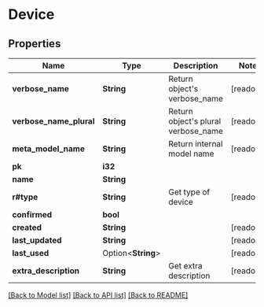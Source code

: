 # Device

## Properties

Name | Type | Description | Notes
------------ | ------------- | ------------- | -------------
**verbose_name** | **String** | Return object's verbose_name | [readonly]
**verbose_name_plural** | **String** | Return object's plural verbose_name | [readonly]
**meta_model_name** | **String** | Return internal model name | [readonly]
**pk** | **i32** |  | 
**name** | **String** |  | 
**r#type** | **String** | Get type of device | [readonly]
**confirmed** | **bool** |  | 
**created** | **String** |  | [readonly]
**last_updated** | **String** |  | [readonly]
**last_used** | Option<**String**> |  | [readonly]
**extra_description** | **String** | Get extra description | [readonly]

[[Back to Model list]](../README.md#documentation-for-models) [[Back to API list]](../README.md#documentation-for-api-endpoints) [[Back to README]](../README.md)


